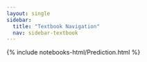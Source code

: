 ```yaml
---
layout: single
sidebar:
  title: "Textbook Navigation"
  nav: sidebar-textbook
---
```


{% include notebooks-html/Prediction.html %}
